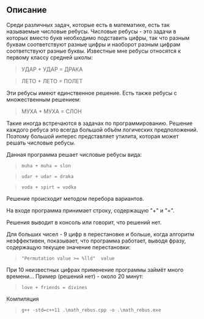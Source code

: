 ## Описание

Среди различных задач, которые есть в математике, есть так называемые числовые ребусы. Числовые ребусы - это задачи в которых вместо букв необходимо подставить цифры, так что разным буквам соответствуют разные цифры и наоборот разным цифрам соответствуют разные буквы. Известные мне ребусы относятся к первому классу средней школы:

>УДАР + УДАР = ДРАКА

>ЛЕТО + ЛЕТО = ПОЛЕТ

Эти ребусы имеют единственное решение. Есть также ребусы с множественным решением:

>МУХА + МУХА = СЛОН

Такие иногда встречаются в задачах по программированию. Решение каждого ребуса это всегда большой объём логических предположений. Поэтому большой интерес представляет утилита, которая может решать числовые ребусы.

Данная программа решает числовые ребусы вида:

>`muha + muha = slon`

>`udar + udar = draka`

>`voda + spirt = vodka`

Решение происходит методом перебора вариантов.

На входе программа принимает строку, содержащую "+" и "=".

Решения выводит в консоль или говорит, что решений нет.

Для больших чисел - 9 цифр в перестановке и больше, когда алгоритм неэффективен, показывает, что
программа работает, выводя фразу, содержащую текущее значение перестановки:

>`"Permutation value >= %lld"  value`

При 10 неизвестных цифрах применение программы займёт много времени... Пример (решений нет) - около 20 минут:

>`love + friends = divines`

Компиляция

>`g++ -std=c++11 .\math_rebus.cpp -o .\math_rebus.exe`